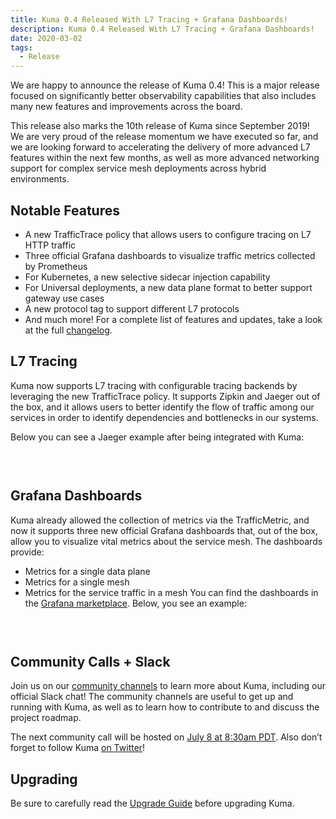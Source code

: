 ```yaml
---
title: Kuma 0.4 Released With L7 Tracing + Grafana Dashboards!
description: Kuma 0.4 Released With L7 Tracing + Grafana Dashboards!
date: 2020-03-02
tags:
  - Release
---
```


We are happy to announce the release of Kuma 0.4! This is a major release focused on significantly better observability capabilities that also includes many new features and improvements across the board.

This release also marks the 10th release of Kuma since September 2019! We are very proud of the release momentum we have executed so far, and we are looking forward to accelerating the delivery of more advanced L7 features within the next few months, as well as more advanced networking support for complex service mesh deployments across hybrid environments.

## Notable Features
* A new TrafficTrace policy that allows users to configure tracing on L7 HTTP traffic
* Three official Grafana dashboards to visualize traffic metrics collected by Prometheus
* For Kubernetes, a new selective sidecar injection capability
* For Universal deployments, a new data plane format to better support gateway use cases
* A new protocol tag to support different L7 protocols
* And much more!
For a complete list of features and updates, take a look at the full [changelog](https://github.com/kumahq/kuma/blob/master/CHANGELOG.md#040).

## L7 Tracing
Kuma now supports L7 tracing with configurable tracing backends by leveraging the new TrafficTrace policy. It supports Zipkin and Jaeger out of the box, and it allows users to better identify the flow of traffic among our services in order to identify dependencies and bottlenecks in our systems.

Below you can see a Jaeger example after being integrated with Kuma:

<center>
<img src="/images/blog/0-4-0-blog-pic-1.png" alt="" style=" padding-top: 20px; padding-bottom: 10px;"/>
</center>

## Grafana Dashboards
Kuma already allowed the collection of metrics via the TrafficMetric, and now it supports three new official Grafana dashboards that, out of the box, allow you to visualize vital metrics about the service mesh. The dashboards provide:
* Metrics for a single data plane
* Metrics for a single mesh
* Metrics for the service traffic in a mesh
You can find the dashboards in the [Grafana marketplace](https://grafana.com/grafana/dashboards?search=kuma). Below, you see an example:

<center>
<img src="/images/blog/0-4-0-blog-pic-2.jpeg" alt="" style=" padding-top: 20px; padding-bottom: 10px;"/>
</center>

## Community Calls + Slack
Join us on our [community channels](https://kuma.io/community/) to learn more about Kuma, including our official Slack chat! The community channels are useful to get up and running with Kuma, as well as to learn how to contribute to and discuss the project roadmap. 

The next community call will be hosted on [July 8 at 8:30am PDT](https://kuma.io/community/). Also don’t forget to follow Kuma [on Twitter](https://twitter.com/kumamesh)!

## Upgrading
Be sure to carefully read the [Upgrade Guide](https://github.com/kumahq/kuma/blob/master/UPGRADE.md) before upgrading Kuma.
